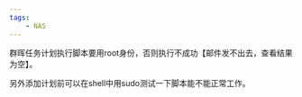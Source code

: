 ```yaml
---
tags:
    - NAS
---
```


群晖任务计划执行脚本要用root身份，否则执行不成功【邮件发不出去，查看结果为空】。

另外添加计划前可以在shell中用sudo测试一下脚本能不能正常工作。